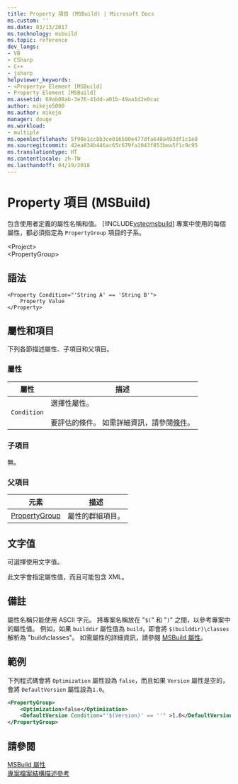 ```yaml
---
title: Property 項目 (MSBuild) | Microsoft Docs
ms.custom: ''
ms.date: 03/13/2017
ms.technology: msbuild
ms.topic: reference
dev_langs:
- VB
- CSharp
- C++
- jsharp
helpviewer_keywords:
- <Property> Element [MSBuild]
- Property Element [MSBuild]
ms.assetid: 69ab08ab-3e76-41dd-a01b-49aa1d2e0cac
author: mikejo5000
ms.author: mikejo
manager: douge
ms.workload:
- multiple
ms.openlocfilehash: 5f98e1cc8b3ce016580e477dfa648a493df1c1e8
ms.sourcegitcommit: 42ea834b446ac65c679fa1043f853bea5f1c9c95
ms.translationtype: HT
ms.contentlocale: zh-TW
ms.lasthandoff: 04/19/2018
---
```

# <a name="property-element-msbuild"></a>Property 項目 (MSBuild)
包含使用者定義的屬性名稱和值。 [!INCLUDE[vstecmsbuild](../extensibility/internals/includes/vstecmsbuild_md.md)] 專案中使用的每個屬性，都必須指定為 `PropertyGroup` 項目的子系。  

 \<Project>  
 \<PropertyGroup>  

## <a name="syntax"></a>語法  

```  
<Property Condition="'String A' == 'String B'">  
    Property Value  
</Property>  
```  

## <a name="attributes-and-elements"></a>屬性和項目  
 下列各節描述屬性、子項目和父項目。  

### <a name="attributes"></a>屬性  

|屬性|描述|  
|---------------|-----------------|  
|`Condition`|選擇性屬性。<br /><br /> 要評估的條件。 如需詳細資訊，請參閱[條件](../msbuild/msbuild-conditions.md)。|  

### <a name="child-elements"></a>子項目  
 無。  

### <a name="parent-elements"></a>父項目  

|元素|描述|  
|-------------|-----------------|  
|[PropertyGroup](../msbuild/propertygroup-element-msbuild.md)|屬性的群組項目。|  

## <a name="text-value"></a>文字值  
 可選擇使用文字值。  

 此文字會指定屬性值，而且可能包含 XML。  

## <a name="remarks"></a>備註  
 屬性名稱只能使用 ASCII 字元。 將專案名稱放在 "`$(`" 和 "`)`" 之間，以參考專案中的屬性值。 例如，如果 `builddir` 屬性值為 `build`，即會將 `$(builddir)\classes` 解析為 "build\classes"。 如需屬性的詳細資訊，請參閱 [MSBuild 屬性](../msbuild/msbuild-properties.md)。  

## <a name="example"></a>範例  
 下列程式碼會將 `Optimization` 屬性設為 `false`，而且如果 `Version` 屬性是空的，會將 `DefaultVersion` 屬性設為`1.0`。  

```xml  
<PropertyGroup>  
    <Optimization>false</Optimization>  
    <DefaultVersion Condition="'$(Version)' == ''" >1.0</DefaultVersion>  
</PropertyGroup>  
```  

## <a name="see-also"></a>請參閱
[MSBuild 屬性](../msbuild/msbuild-properties.md)  
 [專案檔案結構描述參考](../msbuild/msbuild-project-file-schema-reference.md)
